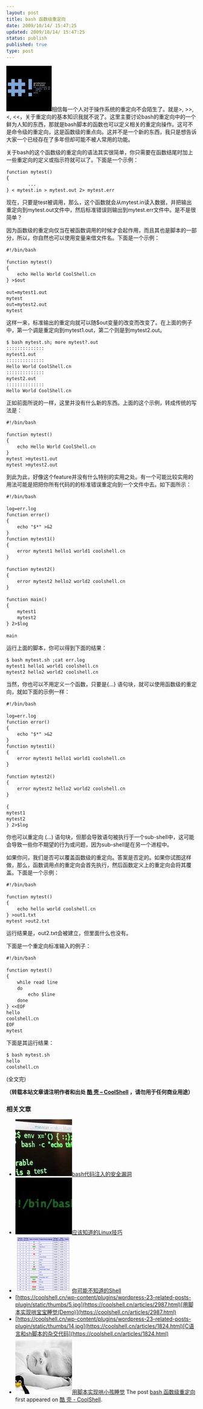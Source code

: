 ```yaml
---
layout: post
title: bash 函数级重定向
date: 2009/10/14/ 15:47:25
updated: 2009/10/14/ 15:47:25
status: publish
published: true
type: post
---
```


![bash 函数级重定向](../wp-content/uploads/2009/08/bash.jpg "bash 函数级重定向")相信每一个人对于操作系统的重定向不会陌生了。就是>, >>, <, <<，关于重定向的基本知识我就不说了。这里主要讨论bash的重定向中的一个鲜为人知的东西，那就是bash脚本的函数也可以定义相关的重定向操作。这可不是命令级的重定向，这是函数级的重点向。这并不是一个新的东西，我只是想告诉大家一个已经存在了多年但却可能不被人常用的功能。


关于bash的这个函数级的重定向的语法其实很简单，你只需要在函数结尾时加上一些重定向的定义或指示符就可以了。下面是一个示例：



```
function mytest()
{
        ...
} < mytest.in > mytest.out 2> mytest.err
```

现在，只要是test被调用，那么，这个函数就会从mytest.in读入数据，并把输出重定向到mytest.out文件中，然后标准错误则输出到mytest.err文件中。是不是很简单？



因为函数级的重定向仅当在被函数调用的时候才会起作用，而且其也是脚本的一部分，所以，你自然也可以使用变量来借文件名。下面是一个示例：



```
#!/bin/bash

function mytest()
{
    echo Hello World CoolShell.cn
} >$out

out=mytest1.out
mytest
out=mytest2.out
mytest
```

这样一来，标准输出的重定向就可以随$out变量的改变而改变了。在上面的例子中，第一个调是重定向到mytest1.out，第二个则是到mytest2.out。



```
$ bash mytest.sh; more mytest?.out
::::::::::::::
mytest1.out
::::::::::::::
Hello World CoolShell.cn
::::::::::::::
mytest2.out
::::::::::::::
Hello World CoolShell.cn
```

正如前面所说的一样，这里并没有什么新的东西。上面的这个示例，转成传统的写法是：



```
#!/bin/bash

function mytest()
{
    echo Hello World CoolShell.cn
}
mytest >mytest1.out
mytest >mytest2.out
```

到此为此，好像这个feature并没有什么特别的实用之处。有一个可能比较实用的用法可能是把把你所有代码的的标准错误重定向到一个文件中去。如下面所示：



```
#!/bin/bash

log=err.log
function error()
{
    echo "$*" >&2
}
function mytest1()
{
    error mytest1 hello1 world1 coolshell.cn
}

function mytest2()
{
    error mytest2 hello2 world2 coolshell.cn
}

function main()
{
    mytest1
    mytest2
} 2>$log

main
```

运行上面的脚本，你可以得到下面的结果：



```
$ bash mytest.sh ;cat err.log
mytest1 hello1 world1 coolshell.cn
mytest2 hello2 world2 coolshell.cn
```

当然，你也可以不用定义一个函数，只要是{…} 语句块，就可以使用函数级的重定向，就如下面的示例一样：



```
#!/bin/bash

log=err.log
function error()
{
    echo "$*" >&2
}
function mytest1()
{
    error mytest1 hello1 world1 coolshell.cn
}

function mytest2()
{
    error mytest2 hello2 world2 coolshell.cn
}

{
mytest1
mytest2
} 2>$log
```

你也可以重定向 (…) 语句块，但那会导致语句被执行于一个sub-shell中，这可能会导致一些你不期望的行为或问题，因为sub-shell是在另一个进程中。


如果你问，我们是否可以覆盖函数级的重定向。答案是否定的。如果你试图这样做，那么，函数调用点的重定向会首先执行，然后函数定义上的重定向会将其覆盖。下面是一个示例：



```
#!/bin/bash

function mytest()
{
    echo hello world coolshell.cn
} >out1.txt
mytest >out2.txt
```

运行结果是，out2.txt会被建立，但里面什么也没有。


下面是一个重定向标准输入的例子：



```
#!/bin/bash

function mytest()
{
    while read line
    do
        echo $line
    done
} <<EOF
hello
coolshell.cn
EOF
mytest
```

下面是其运行结果：



```
$ bash mytest.sh
hello
coolshell.cn
```

(全文完)



**（转载本站文章请注明作者和出处 [酷 壳 – CoolShell](https://coolshell.cn/) ，请勿用于任何商业用途）**



### 相关文章

* [![bash代码注入的安全漏洞](../wp-content/uploads/2014/09/bashbug-150x150.jpg)](https://coolshell.cn/articles/11973.html)[bash代码注入的安全漏洞](https://coolshell.cn/articles/11973.html)
* [![应该知道的Linux技巧](../wp-content/uploads/2013/01/linux-bash-300x225-150x150.jpg)](https://coolshell.cn/articles/8883.html)[应该知道的Linux技巧](https://coolshell.cn/articles/8883.html)
* [![你可能不知道的Shell](../wp-content/uploads/2012/11/shell.01-150x150.png)](https://coolshell.cn/articles/8619.html)[你可能不知道的Shell](https://coolshell.cn/articles/8619.html)
* [https://coolshell.cn/wp-content/plugins/wordpress-23-related-posts-plugin/static/thumbs/5.jpg](https://coolshell.cn/articles/2987.html)[用脚本实现哄宝宝睡觉(Demo)](https://coolshell.cn/articles/2987.html)
* [https://coolshell.cn/wp-content/plugins/wordpress-23-related-posts-plugin/static/thumbs/14.jpg](https://coolshell.cn/articles/1824.html)[C语言和sh脚本的杂交代码](https://coolshell.cn/articles/1824.html)
* [![用脚本实现哄小孩睡觉](../wp-content/uploads/2009/10/baby_linux-150x150.jpg)](https://coolshell.cn/articles/1539.html)[用脚本实现哄小孩睡觉](https://coolshell.cn/articles/1539.html)
The post [bash 函数级重定向](https://coolshell.cn/articles/1574.html) first appeared on [酷 壳 - CoolShell](https://coolshell.cn).